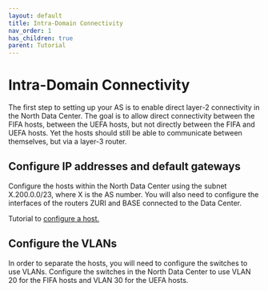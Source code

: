 ```yaml
---
layout: default
title: Intra-Domain Connectivity
nav_order: 1
has_children: true
parent: Tutorial
---
```


# Intra-Domain Connectivity

The first step to setting up your AS is to enable direct layer-2
connectivity in the North Data Center.
The goal is to allow direct connectivity between the FIFA hosts, between
the UEFA hosts, but not directly between the FIFA and UEFA hosts.
Yet the hosts should still be able to communicate between themselves, but
via a layer-3 router.

## Configure IP addresses and default gateways
Configure the hosts within the North Data Center using the subnet X.200.0.0/23,
where X is the AS number. You will also need to configure the interfaces of
the routers ZURI and BASE connected to the Data Center.

Tutorial to [configure a host.](configure-hosts.md)

[configure-hosts]: configure-hosts.md

## Configure the VLANs

In order to separate the hosts, you will need to configure the switches to
use VLANs. Configure the switches in the North Data Center to use VLAN 20
for the FIFA hosts and VLAN 30 for the UEFA hosts.